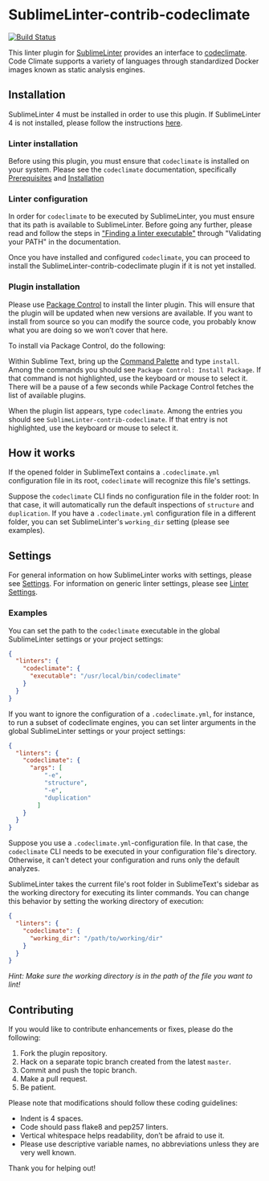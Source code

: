 SublimeLinter-contrib-codeclimate
=================================

[![Build Status](https://travis-ci.org/codeclimate/SublimeLinter-contrib-codeclimate.svg?branch=master)](https://travis-ci.org/codeclimate/SublimeLinter-contrib-codeclimate)

This linter plugin for [SublimeLinter][docs] provides an interface to [codeclimate](https://github.com/codeclimate/codeclimate). Code Climate supports a variety of languages through standardized Docker images known as static analysis engines.

## Installation
SublimeLinter 4 must be installed in order to use this plugin. If SublimeLinter 4 is not installed, please follow the instructions [here][installation].

### Linter installation
Before using this plugin, you must ensure that `codeclimate` is installed on your system. Please see the `codeclimate` documentation, specifically [Prerequisites](https://github.com/codeclimate/codeclimate#prerequisites) and [Installation](https://github.com/codeclimate/codeclimate#installation)

### Linter configuration
In order for `codeclimate` to be executed by SublimeLinter, you must ensure that its path is available to SublimeLinter. Before going any further, please read and follow the steps in ["Finding a linter executable"](http://sublimelinter.readthedocs.org/en/latest/troubleshooting.html#finding-a-linter-executable) through "Validating your PATH" in the documentation.

Once you have installed and configured `codeclimate`, you can proceed to install the SublimeLinter-contrib-codeclimate plugin if it is not yet installed.

### Plugin installation
Please use [Package Control][pc] to install the linter plugin. This will ensure that the plugin will be updated when new versions are available. If you want to install from source so you can modify the source code, you probably know what you are doing so we won’t cover that here.

To install via Package Control, do the following:

Within Sublime Text, bring up the [Command Palette][cmd] and type `install`. Among the commands you should see `Package Control: Install Package`. If that command is not highlighted, use the keyboard or mouse to select it. There will be a pause of a few seconds while Package Control fetches the list of available plugins.

When the plugin list appears, type `codeclimate`. Among the entries you should see `SublimeLinter-contrib-codeclimate`. If that entry is not highlighted, use the keyboard or mouse to select it.

## How it works
If the opened folder in SublimeText contains a `.codeclimate.yml` configuration file in its root, `codeclimate` will recognize this file's settings.

Suppose the `codeclimate` CLI finds no configuration file in the folder root: In that case, it will automatically run the default inspections of `structure` and `duplication`. If you have a `.codeclimate.yml` configuration file in a different folder, you can set SublimeLinter's `working_dir` setting (please see examples).

## Settings
For general information on how SublimeLinter works with settings, please see [Settings][settings]. For information on generic linter settings, please see [Linter Settings][linter-settings].

### Examples
You can set the path to the `codeclimate` executable in the global SublimeLinter settings or your project settings:

```json
{
  "linters": {
    "codeclimate": {
      "executable": "/usr/local/bin/codeclimate"
    }
  }
}
```

If you want to ignore the configuration of a `.codeclimate.yml`,  for instance, to run a subset of codeclimate engines, you can set linter arguments in the global SublimeLinter settings or your project settings:

```json
{
  "linters": {
    "codeclimate": {
      "args": [
          "-e",
          "structure",
          "-e",
          "duplication"
        ]
    }
  }
}
```

Suppose you use a `.codeclimate.yml`-configuration file. In that case, the `codeclimate` CLI needs to be executed in your configuration file's directory. Otherwise, it can't detect your configuration and runs only the default analyzes.

SublimeLinter takes the current file's root folder in SublimeText's sidebar as the working directory for executing its linter commands. You can change this behavior by setting the working directory of execution:

```json
{
  "linters": {
    "codeclimate": {
      "working_dir": "/path/to/working/dir"
    }
  }
}
```

*Hint: Make sure the working directory is in the path of the file you want to lint!*

## Contributing
If you would like to contribute enhancements or fixes, please do the following:

1. Fork the plugin repository.
2. Hack on a separate topic branch created from the latest `master`.
3. Commit and push the topic branch.
4. Make a pull request.
5. Be patient.

Please note that modifications should follow these coding guidelines:

- Indent is 4 spaces.
- Code should pass flake8 and pep257 linters.
- Vertical whitespace helps readability, don’t be afraid to use it.
- Please use descriptive variable names, no abbreviations unless they are very well known.

Thank you for helping out!

[docs]: http://sublimelinter.readthedocs.org
[installation]: http://sublimelinter.readthedocs.org/en/latest/installation.html
[locating-executables]: http://sublimelinter.readthedocs.org/en/latest/usage.html#how-linter-executables-are-located
[pc]: https://sublime.wbond.net/installation
[cmd]: http://docs.sublimetext.info/en/sublime-text-3/extensibility/command_palette.html
[settings]: http://sublimelinter.readthedocs.org/en/latest/settings.html
[linter-settings]: http://sublimelinter.readthedocs.org/en/latest/linter_settings.html
[inline-settings]: http://sublimelinter.readthedocs.org/en/latest/settings.html#inline-settings
